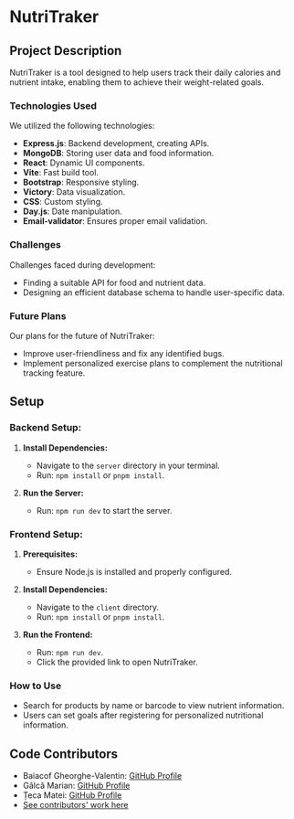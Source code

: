 # NutriTraker

## Project Description

NutriTraker is a tool designed to help users track their daily calories and nutrient intake, enabling them to achieve their weight-related goals.

### Technologies Used

We utilized the following technologies:

- **Express.js**: Backend development, creating APIs.
- **MongoDB**: Storing user data and food information.
- **React**: Dynamic UI components.
- **Vite**: Fast build tool.
- **Bootstrap**: Responsive styling.
- **Victory**: Data visualization.
- **CSS**: Custom styling.
- **Day.js**: Date manipulation.
- **Email-validator**: Ensures proper email validation.

### Challenges

Challenges faced during development:

- Finding a suitable API for food and nutrient data.
- Designing an efficient database schema to handle user-specific data.

### Future Plans

Our plans for the future of NutriTraker:

- Improve user-friendliness and fix any identified bugs.
- Implement personalized exercise plans to complement the nutritional tracking feature.

## Setup

### Backend Setup:

1. **Install Dependencies:**

   - Navigate to the `server` directory in your terminal.
   - Run: `npm install` or `pnpm install`.

2. **Run the Server:**

   - Run: `npm run dev` to start the server.

### Frontend Setup:

1. **Prerequisites:**

   - Ensure Node.js is installed and properly configured.

2. **Install Dependencies:**

   - Navigate to the `client` directory.
   - Run: `npm install` or `pnpm install`.

3. **Run the Frontend:**

   - Run: `npm run dev`.
   - Click the provided link to open NutriTraker.

### How to Use

- Search for products by name or barcode to view nutrient information.
- Users can set goals after registering for personalized nutritional information.

## Code Contributors

- Baiacof Gheorghe-Valentin: [GitHub Profile](https://github.com/Valentin1289)
- Gâlcă Marian: [GitHub Profile](https://github.com/marianglc)
- Țeca Matei: [GitHub Profile](https://github.com/matei-teca)
- [See contributors' work here](https://github.com/Valentin1289/nutri-tracker/graphs/contributors)
